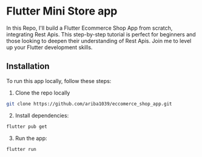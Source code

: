
# Flutter Mini Store app

In this Repo, I'll build a Flutter Ecommerce  Shop App from scratch, integrating Rest Apis. This step-by-step tutorial is perfect for beginners and those looking to deepen their understanding of Rest Apis. Join me to level up your Flutter development skills.




## Installation
To run this app locally, follow these steps:

1. Clone the repo locally

```bash
git clone https://github.com/ariba1039/eccomerce_shop_app.git

```
2. Install dependencies:
```bash
flutter pub get 

```
3. Run the app:
```bash
flutter run

